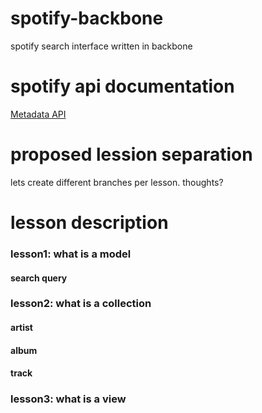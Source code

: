 spotify-backbone
================

spotify search interface written in backbone

spotify api documentation
=========================
[Metadata API](https://developer.spotify.com/technologies/web-api/)

proposed lession separation
===========================
lets create different branches per lesson. thoughts?

lesson description
==================

### lesson1: what is a model
#### search query

### lesson2: what is a collection
#### artist
#### album
#### track

### lesson3: what is a view
